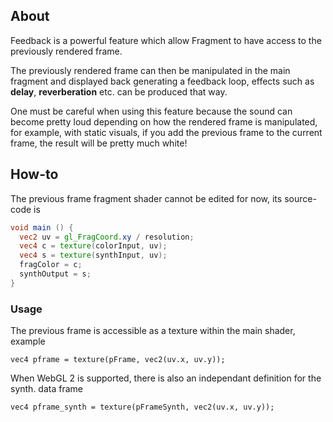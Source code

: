 ## About

Feedback is a powerful feature which allow Fragment to have access to the previously rendered frame.

The previously rendered frame can then be manipulated in the main fragment and displayed back generating a feedback loop, effects such as **delay**, **reverberation** etc. can be produced that way.

One must be careful when using this feature because the sound can become pretty loud depending on how the rendered frame is manipulated, for example, with static visuals, if you add the previous frame to the current frame, the result will be pretty much white!

## How-to

The previous frame fragment shader cannot be edited for now, its source-code is

```glsl
void main () {
  vec2 uv = gl_FragCoord.xy / resolution;
  vec4 c = texture(colorInput, uv);
  vec4 s = texture(synthInput, uv);
  fragColor = c;
  synthOutput = s;
}
```
### Usage

The previous frame is accessible as a texture within the main shader, example

`vec4 pframe = texture(pFrame, vec2(uv.x, uv.y));`

When WebGL 2 is supported, there is also an independant definition for the synth. data frame

`vec4 pframe_synth = texture(pFrameSynth, vec2(uv.x, uv.y));`

